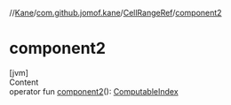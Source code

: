 //[Kane](../../index.md)/[com.github.jomof.kane](../index.md)/[CellRangeRef](index.md)/[component2](component2.md)



# component2  
[jvm]  
Content  
operator fun [component2](component2.md)(): [ComputableIndex](../-computable-index/index.md)  



